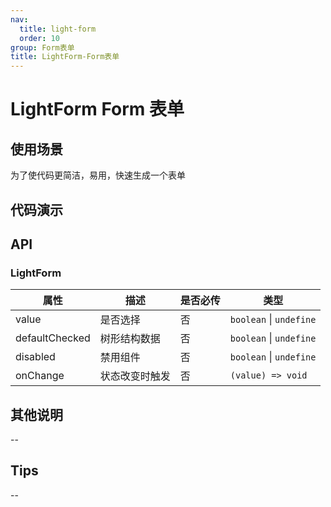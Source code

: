 ```yaml
---
nav:
  title: light-form
  order: 10
group: Form表单
title: LightForm-Form表单
---
```


# LightForm Form 表单

## 使用场景

为了使代码更简洁，易用，快速生成一个表单

## 代码演示

<code src='./demo' title='使用'></code>

## API

### LightForm

| 属性           | 描述           | 是否必传 | 类型                    |
| -------------- | -------------- | -------- | ----------------------- |
| value          | 是否选择       | 否       | `boolean` \| `undefine` |
| defaultChecked | 树形结构数据   | 否       | `boolean` \| `undefine` |
| disabled       | 禁用组件       | 否       | `boolean` \| `undefine` |
| onChange       | 状态改变时触发 | 否       | `(value) => void`       |

## 其他说明

--

## Tips

--

